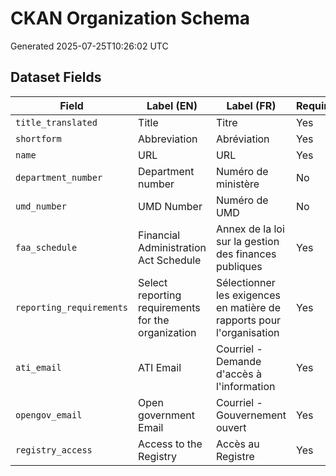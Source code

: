 # CKAN Organization Schema

Generated 2025-07-25T10:26:02 UTC

## Dataset Fields
| Field | Label (EN) | Label (FR) | Required | Choices |
|-------|------------|------------|----------|---------|
| `title_translated` | Title | Titre | Yes |  |
| `shortform` | Abbreviation | Abréviation | Yes |  |
| `name` | URL | URL | Yes |  |
| `department_number` | Department number | Numéro de ministère | No |  |
| `umd_number` | UMD Number | Numéro de UMD | No |  |
| `faa_schedule` | Financial Administration Act Schedule | Annex de la loi sur la gestion des finances publiques | Yes | faa_schedule |
| `reporting_requirements` | Select reporting requirements for the organization | Sélectionner les exigences en matière de rapports pour l'organisation | Yes | reporting_requirements |
| `ati_email` | ATI Email | Courriel - Demande d'accès à l'information | Yes |  |
| `opengov_email` | Open government Email | Courriel - Gouvernement ouvert | Yes |  |
| `registry_access` | Access to the Registry | Accès au Registre | Yes | registry_access |
